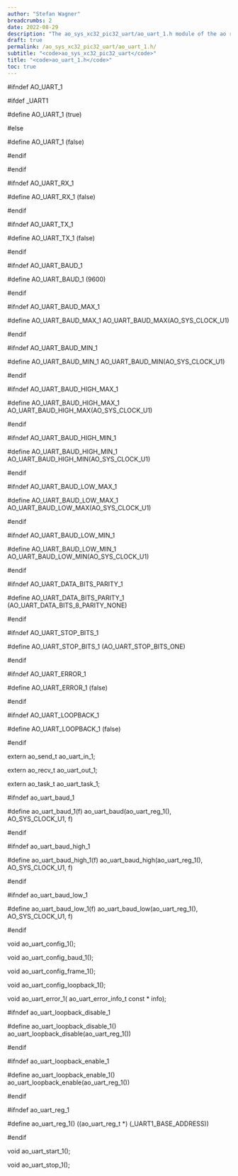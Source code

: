 ```yaml
---
author: "Stefan Wagner"
breadcrumbs: 2
date: 2022-08-29
description: "The ao_sys_xc32_pic32_uart/ao_uart_1.h module of the ao real-time operating system."
draft: true
permalink: /ao_sys_xc32_pic32_uart/ao_uart_1.h/ 
subtitle: "<code>ao_sys_xc32_pic32_uart</code>"
title: "<code>ao_uart_1.h</code>"
toc: true
---
```


#ifndef AO_UART_1

#ifdef  _UART1

#define AO_UART_1                       (true)

#else

#define AO_UART_1                       (false)

#endif

#endif

#ifndef AO_UART_RX_1

#define AO_UART_RX_1                    (false)

#endif

#ifndef AO_UART_TX_1

#define AO_UART_TX_1                    (false)

#endif

#ifndef AO_UART_BAUD_1

#define AO_UART_BAUD_1                  (9600)

#endif

#ifndef AO_UART_BAUD_MAX_1

#define AO_UART_BAUD_MAX_1              AO_UART_BAUD_MAX(AO_SYS_CLOCK_U1)

#endif

#ifndef AO_UART_BAUD_MIN_1

#define AO_UART_BAUD_MIN_1              AO_UART_BAUD_MIN(AO_SYS_CLOCK_U1)

#endif

#ifndef AO_UART_BAUD_HIGH_MAX_1

#define AO_UART_BAUD_HIGH_MAX_1         AO_UART_BAUD_HIGH_MAX(AO_SYS_CLOCK_U1)

#endif

#ifndef AO_UART_BAUD_HIGH_MIN_1

#define AO_UART_BAUD_HIGH_MIN_1         AO_UART_BAUD_HIGH_MIN(AO_SYS_CLOCK_U1)

#endif

#ifndef AO_UART_BAUD_LOW_MAX_1

#define AO_UART_BAUD_LOW_MAX_1          AO_UART_BAUD_LOW_MAX(AO_SYS_CLOCK_U1)

#endif

#ifndef AO_UART_BAUD_LOW_MIN_1

#define AO_UART_BAUD_LOW_MIN_1          AO_UART_BAUD_LOW_MIN(AO_SYS_CLOCK_U1)

#endif

#ifndef AO_UART_DATA_BITS_PARITY_1

#define AO_UART_DATA_BITS_PARITY_1      (AO_UART_DATA_BITS_8_PARITY_NONE)

#endif

#ifndef AO_UART_STOP_BITS_1

#define AO_UART_STOP_BITS_1             (AO_UART_STOP_BITS_ONE)

#endif

#ifndef AO_UART_ERROR_1

#define AO_UART_ERROR_1                 (false)

#endif

#ifndef AO_UART_LOOPBACK_1

#define AO_UART_LOOPBACK_1              (false)

#endif

extern  ao_send_t                       ao_uart_in_1;

extern  ao_recv_t                       ao_uart_out_1;

extern  ao_task_t                       ao_uart_task_1;

#ifndef ao_uart_baud_1

#define ao_uart_baud_1(f)               ao_uart_baud(ao_uart_reg_1(), AO_SYS_CLOCK_U1, f)

#endif

#ifndef ao_uart_baud_high_1

#define ao_uart_baud_high_1(f)          ao_uart_baud_high(ao_uart_reg_1(), AO_SYS_CLOCK_U1, f)

#endif

#ifndef ao_uart_baud_low_1

#define ao_uart_baud_low_1(f)           ao_uart_baud_low(ao_uart_reg_1(), AO_SYS_CLOCK_U1, f)

#endif

void    ao_uart_config_1();

void    ao_uart_config_baud_1();

void    ao_uart_config_frame_1();

void    ao_uart_config_loopback_1();

void    ao_uart_error_1(                ao_uart_error_info_t const * info);

#ifndef ao_uart_loopback_disable_1

#define ao_uart_loopback_disable_1()    ao_uart_loopback_disable(ao_uart_reg_1())

#endif

#ifndef ao_uart_loopback_enable_1

#define ao_uart_loopback_enable_1()     ao_uart_loopback_enable(ao_uart_reg_1())

#endif

#ifndef ao_uart_reg_1

#define ao_uart_reg_1()                 ((ao_uart_reg_t *) (_UART1_BASE_ADDRESS))

#endif

void    ao_uart_start_1();

void    ao_uart_stop_1();

